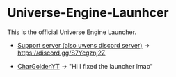 # Universe-Engine-Launhcer

This is the official Universe Engine Launcher.
* [Support server (also uwens discord server)](discord.gg/S7Ycgznj2Z) -> https://discord.gg/S7Ycgznj2Z

* [CharGoldenYT](https://vschar-official.com) -> "Hi I fixed the launcher lmao"